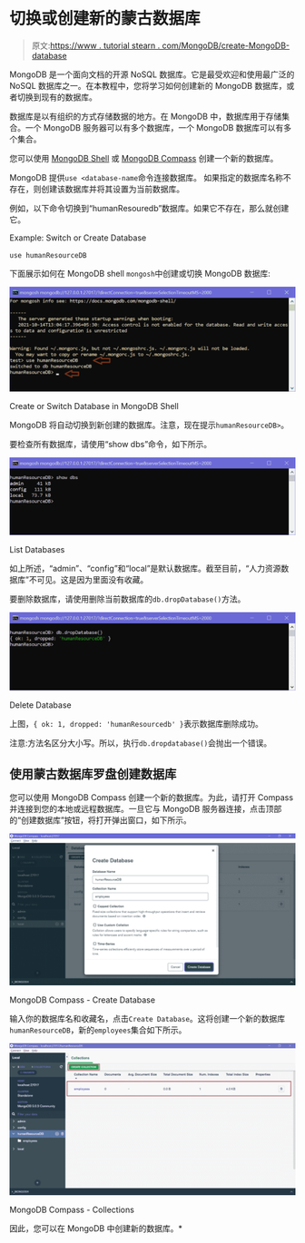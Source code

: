 # 切换或创建新的蒙古数据库

> 原文:[https://www . tutorial stearn . com/MongoDB/create-MongoDB-database](https://www.tutorialsteacher.com/mongodb/create-mongodb-database)

MongoDB 是一个面向文档的开源 NoSQL 数据库。它是最受欢迎和使用最广泛的 NoSQL 数据库之一。在本教程中，您将学习如何创建新的 MongoDB 数据库，或者切换到现有的数据库。

数据库是以有组织的方式存储数据的地方。在 MongoDB 中，数据库用于存储集合。一个 MongoDB 服务器可以有多个数据库，一个 MongoDB 数据库可以有多个集合。

您可以使用 [MongoDB Shell](/mongodb/mongodb-shell) 或 [MongoDB Compass](/mongodb/mongodb-compass) 创建一个新的数据库。

MongoDB 提供`use <database-name`命令连接数据库。 如果指定的数据库名称不存在，则创建该数据库并将其设置为当前数据库。

例如，以下命令切换到“humanResouredb”数据库。如果它不存在，那么就创建它。

Example: Switch or Create Database 

```
use humanResourceDB 
```

下面展示如何在 MongoDB shell `mongosh`中创建或切换 MongoDB 数据库:

[![](img/0928e86e7f5d8501b3d978ff37d65bbd.png)](../../Content/images/mongodb/create-db1.png)

Create or Switch Database in MongoDB Shell



MongoDB 将自动切换到新创建的数据库。注意，现在提示`humanResourceDB>`。

要检查所有数据库，请使用“show dbs”命令，如下所示。

[![](img/8c9a2afe35b088c5da469f470691e6fe.png)](../../Content/images/mongodb/create-db3.png)

List Databases



如上所述，“admin”、“config”和“local”是默认数据库。截至目前，“人力资源数据库”不可见。这是因为里面没有收藏。

要删除数据库，请使用删除当前数据库的`db.dropDatabase()`方法。

[![](img/5847d538ce1f1daeffe2544e1261ac43.png)](../../Content/images/mongodb/create-db4.png)

Delete Database



上图，`{ ok: 1, dropped: 'humanResourcedb' }`表示数据库删除成功。

注意:方法名区分大小写。所以，执行`db.dropdatabase()`会抛出一个错误。

## 使用蒙古数据库罗盘创建数据库

您可以使用 MongoDB Compass 创建一个新的数据库。为此，请打开 Compass 并连接到您的本地或远程数据库。一旦它与 MongoDB 服务器连接，点击顶部的“创建数据库”按钮，将打开弹出窗口，如下所示。

[![](img/1f4b4a8181d187a5137e3fd742241457.png)](../../Content/images/mongodb/compass4.png)

MongoDB Compass - Create Database



输入你的数据库名和收藏名，点击`Create Database`。这将创建一个新的数据库`humanResourceDB`，新的`employees`集合如下所示。

[![](img/2c0eeb5ac932f257cab0b900e6790bff.png)](../../Content/images/mongodb/compass5.png)

MongoDB Compass - Collections



因此，您可以在 MongoDB 中创建新的数据库。*